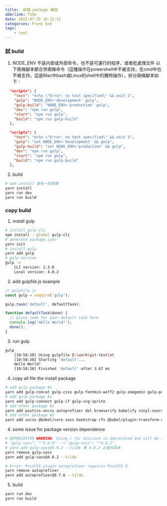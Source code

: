 ```yaml
---
title:  前端 package 練習
abbrlink: f15e
date: 2021-07-25 16:12:11
categories: Front End
tags:
	- tool
---
```


### 試 bulid

1. NODE_ENV 不是内部或外部命令，也不是可運行的程序，或者批處理文件
以下兩條腳本都合併兩條命令（這種操作在powershell中不被支持，在cmd中也不被支持，這是Mac中bash或Linux的shell中的獨特操作），拆分兩條腳本如下：

<!--more-->

``` json
  "scripts": {
    "test": "echo \"Error: no test specified\" && exit 1",
    "gulp": "NODE_ENV='development' gulp",
    "gulp-build": "NODE_ENV='production' gulp",
    "dev": "npm run gulp",
    "start": "npm run gulp",
    "build": "npm run gulp-build"
  },

  "scripts": {
    "test": "echo \"Error: no test specified\" && exit 1",
    "gulp": "set NODE_ENV='development' && gulp",
    "gulp-build": "set NODE_ENV='production' && gulp",
    "dev": "npm run gulp",
    "start": "npm run gulp",
    "build": "npm run gulp-build"
  },
```

2. build 

``` bash
# npm install 會有一些問題
yarn install
yarn run dev
yarn run build
```

### copy bulid

1. install gulp

``` bash
# install gulp-cli
npm install --global gulp-cli
# generate package.json
yarn init
# install gulp 
yarn add gulp
# gulp version
gulp -v
	CLI version: 2.3.0
	Local version: 4.0.2
```

2. add gulpfile.js example

``` js
// gulpfile.js
const gulp = require('gulp');

gulp.task('default', defaultTask);

function defaultTask(done) {
  // place code for your default task here
  console.log('Hello World!');
  done();
}
``` 

3. run gulp

``` bash 
gulp
	[10:58:38] Using gulpfile D:\work\git-test\mt
	[10:58:38] Starting 'default'...
	Hello World!
	[10:58:38] Finished 'default' after 3.67 ms
```

4. copy all file  the install package

``` bash
# add gulp package #1
yarn add gulp-concat gulp-csso gulp-fontmin-woff2 gulp-imagemin gulp-postcss gulp-pug gulp-rename gulp-sass gulp-sourcemaps gulp-uglify
# add gulp package #2
yarn add gulp-connect gulp-if gulp-svg-sprite
# add other package #1
yarn add postcss-uncss autoprefixer del browserify babelify vinyl-source-stream glob event-stream vinyl-buffer merge-stream
# add other package #2
yarn add uncss @babel/core sass bootstrap rfs @babel/plugin-transform-runtime @babel/preset-env chart.js jquery clipboard smoothscroll-polyfill vanilla-lazyload rellax @popperjs/core
```

4. some issue for package version dependence

``` bash
# DEPRECATION WARNING: Using / for division is deprecated and will be removed in Dart Sass 2.0.0.
# "gulp-sass": "^5.0.0" --> "gulp-sass": "^4.0.2",
# yarn add gulp-sass@4.0.2 --tilde 表 4.0.2 之後的版本
yarn remove gulp-sass 
yarn add gulp-sass@4.0.2 --tilde

# Error: PostCSS plugin autoprefixer requires PostCSS 8.
yarn remove autoprefixer 
yarn add autoprefixer@9.7.6 --tilde
```

5. build 

``` bash
yarn run dev
yarn run build
```

